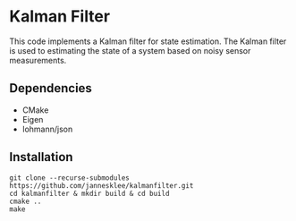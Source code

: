 # Kalman Filter

This code implements a Kalman filter for state estimation. The Kalman filter is
used to estimating the state of a system based on noisy sensor measurements.

## Dependencies
- CMake
- Eigen
- lohmann/json

## Installation

    git clone --recurse-submodules https://github.com/jannesklee/kalmanfilter.git
    cd kalmanfilter & mkdir build & cd build
    cmake ..
    make

